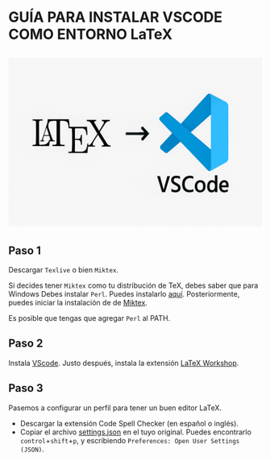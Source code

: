 # GUÍA PARA INSTALAR VSCODE COMO ENTORNO LaTeX
![Encabezado](src/repo.png)
---
## Paso 1
Descargar `Texlive` o bien `Miktex`.

Si decides tener `Miktex` como tu distribución de TeX, debes saber que para Windows Debes instalar `Perl`. Puedes instalarlo [aquí](https://strawberryperl.com/). Posteriormente, puedes iniciar la instalación de de [Miktex](https://miktex.org/download).

Es posible que tengas que agregar `Perl` al PATH.

## Paso 2
Instala [VScode](https://code.visualstudio.com/). Justo después, instala la extensión [LaTeX Workshop](https://marketplace.visualstudio.com/items?itemName=James-Yu.latex-workshop).

## Paso 3
Pasemos a configurar un perfil para tener un buen editor LaTeX.

- Descargar la extensión Code Spell Checker (en español o inglés).
- Copiar el archivo [settings.json](/settings.json) en el tuyo original. Puedes encontrarlo `control`+`shift`+`p`, y escribiendo `Preferences: Open User Settings (JSON)`.
